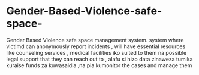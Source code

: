 # Gender-Based-Violence-safe-space-
Gender Based Violence safe space management system.
 system where victimd can anonymously report incidents , 
 will have essential resources like counseling services ,
 medical facilities  iko suited to them na possible legal support that they can reach out to , alafu si hizo data zinaweza tumika kuraise funds za kuwasaidia ,na pia kumonitor the cases  and manage them
